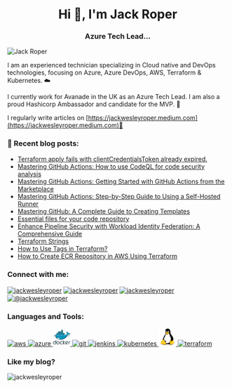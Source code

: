 <h1 align="center">Hi 👋, I'm Jack Roper</h1>
<h3 align="center">Azure Tech Lead...</h3>

![Jack Roper](https://github.com/user-attachments/assets/e6a8a203-106d-4486-9975-01411195e41a)

I am an experienced technician specializing in Cloud native and DevOps technologies, focusing on Azure, Azure DevOps, AWS, Terraform & Kubernetes. ☁️

I currently work for Avanade in the UK as an Azure Tech Lead. I am also a proud Hashicorp Ambassador and candidate for the MVP. 🥇

I regularly write articles on [https://jackwesleyroper.medium.com](https://jackwesleyroper.medium.com)📝

### 📝 Recent blog posts:
<!-- BLOG-POST-LIST:START -->
- [Terraform apply fails with clientCredentialsToken already expired.](https://systemweakness.com/terraform-apply-fails-with-clientcredentialstoken-already-expired-34fc8f4072be?source=rss-f8c0d8b1b817------2)
- [Mastering GitHub Actions: How to use CodeQL for code security analysis](https://itnext.io/mastering-github-actions-how-to-use-codeql-for-code-security-analysis-cf7f40228d5f?source=rss-f8c0d8b1b817------2)
- [Mastering GitHub Actions: Getting Started with GitHub Actions from the Marketplace](https://medium.com/codex/mastering-github-actions-post-to-bluesky-x-when-a-github-issue-is-closed-64916def17cb?source=rss-f8c0d8b1b817------2)
- [Mastering GitHub Actions: Step-by-Step Guide to Using a Self-Hosted Runner](https://itnext.io/using-a-self-hosted-runner-with-github-actions-e8a0415c7530?source=rss-f8c0d8b1b817------2)
- [Mastering GitHub: A Complete Guide to Creating Templates](https://itnext.io/creating-templates-on-github-f81156333365?source=rss-f8c0d8b1b817------2)
- [Essential files for your code repository](https://itnext.io/essential-files-for-your-code-repository-264c66f9695a?source=rss-f8c0d8b1b817------2)
- [Enhance Pipeline Security with Workload Identity Federation: A Comprehensive Guide](https://itnext.io/improve-pipeline-security-with-workload-identity-federation-6f51ecdfa49f?source=rss-f8c0d8b1b817------2)
- [Terraform Strings](https://itnext.io/terraform-strings-96f95f6ba8a4?source=rss-f8c0d8b1b817------2)
- [How to Use Tags in Terraform?](https://itnext.io/how-to-use-tags-in-terraform-7a37d700667c?source=rss-f8c0d8b1b817------2)
- [How to Create ECR Repository in AWS Using Terraform](https://itnext.io/how-to-create-ecr-repository-in-aws-using-terraform-a52ea63ab4a7?source=rss-f8c0d8b1b817------2)
<!-- BLOG-POST-LIST:END -->

<h3 align="left">Connect with me:</h3>
<p align="left">
<a href="https://linkedin.com/in/jackwesleyroper" target="blank"><img align="center" src="https://raw.githubusercontent.com/rahuldkjain/github-profile-readme-generator/master/src/images/icons/Social/linked-in-alt.svg" alt="jackwesleyroper" height="30" width="40" /></a>
<a href="https://dev.to/jackwesleyroper" target="blank"><img align="center" src="https://cdn.jsdelivr.net/npm/simple-icons@3.0.1/icons/dev-dot-to.svg" alt="jackwesleyroper" height="30" width="40" /></a>
<a href="https://twitter.com/jackwesleyroper" target="blank"><img align="center" src="https://raw.githubusercontent.com/rahuldkjain/github-profile-readme-generator/master/src/images/icons/Social/twitter.svg" alt="jackwesleyroper" height="30" width="40" /></a>
<a href="https://medium.com/@jackwesleyroper" target="blank"><img align="center" src="https://raw.githubusercontent.com/rahuldkjain/github-profile-readme-generator/master/src/images/icons/Social/medium.svg" alt="@jackwesleyroper" height="30" width="40" /></a>
</p>

<h3 align="left">Languages and Tools:</h3>
<p align="left"> <a href="https://aws.amazon.com" target="_blank"> <img src="https://www.vectorlogo.zone/logos/amazon_aws/amazon_aws-icon.svg" alt="aws" width="40" height="40"/> </a> <a href="https://azure.microsoft.com/en-in/" target="_blank"> <img src="https://www.vectorlogo.zone/logos/microsoft_azure/microsoft_azure-icon.svg" alt="azure" width="40" height="40"/> </a> <a href="https://www.docker.com/" target="_blank"> <img src="https://raw.githubusercontent.com/devicons/devicon/master/icons/docker/docker-original-wordmark.svg" alt="docker" width="40" height="40"/> </a> <a href="https://git-scm.com/" target="_blank"> <img src="https://www.vectorlogo.zone/logos/git-scm/git-scm-icon.svg" alt="git" width="40" height="40"/> </a> <a href="https://www.jenkins.io" target="_blank"> <img src="https://www.vectorlogo.zone/logos/jenkins/jenkins-icon.svg" alt="jenkins" width="40" height="40"/> </a> <a href="https://kubernetes.io" target="_blank"> <img src="https://www.vectorlogo.zone/logos/kubernetes/kubernetes-icon.svg" alt="kubernetes" width="40" height="40"/> </a> <a href="https://www.linux.org/" target="_blank"> <img src="https://raw.githubusercontent.com/devicons/devicon/master/icons/linux/linux-original.svg" alt="linux" width="40" height="40"/> </a> <a href="https://www.terraform.io/" target="_blank"> <img src="https://www.vectorlogo.zone/logos/terraformio/terraformio-icon.svg" alt="terraform" width="40" height="40"/> </a> </p>

<h3 align="left">Like my blog?</h3>
<p><a href="https://www.buymeacoffee.com/jackwesleyroper"> <img align="left" src="https://cdn.buymeacoffee.com/buttons/v2/default-yellow.png" height="50" width="210" alt="jackwesleyroper" /></a></p><br><br>

</br>
</br>
</br>
</br>
</br>
</br>
</br>
</br>
</br>
